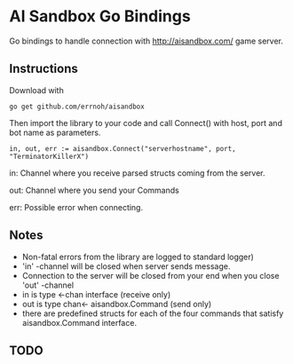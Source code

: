 AI Sandbox Go Bindings
======================

Go bindings to handle connection with http://aisandbox.com/ game server.

Instructions
------------

Download with

    go get github.com/errnoh/aisandbox


Then import the library to your code and call Connect() with host, port and bot name as parameters.

    in, out, err := aisandbox.Connect("serverhostname", port, "TerminatorKillerX")

in: Channel where you receive parsed structs coming from the server.

out: Channel where you send your Commands

err: Possible error when connecting.

Notes
-----
* Non-fatal errors from the library are logged to standard logger)
* 'in' -channel will be closed when server sends <shutdown> message.
* Connection to the server will be closed from your end when you close 'out' -channel
* in is type <-chan interface (receive only)
* out is type chan<- aisandbox.Command (send only)
* there are predefined structs for each of the four commands that satisfy aisandbox.Command interface.

TODO
----
